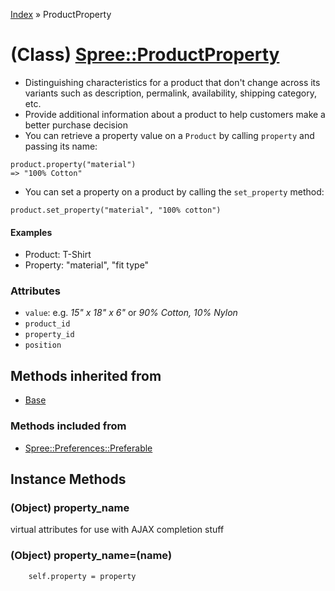[Index](../_index.md) » ProductProperty

# (Class) [Spree::ProductProperty](http://m.gymplayer.com/product_property.rb)
* Distinguishing characteristics for a product that don't change across its variants such as 
description, permalink, availability, shipping category, etc.
* Provide additional information about a product to help customers make a better purchase decision
* You can retrieve a property value on a `Product` by calling `property` and passing its name:
```shell
product.property("material")
=> "100% Cotton"
```
* You can set a property on a product by calling the `set_property` method:
```
product.set_property("material", "100% cotton")
```

#### Examples
* Product: T-Shirt
* Property: "material", "fit type"

### Attributes
* `value`: e.g. *15" x 18" x 6"* or *90% Cotton, 10% Nylon*
* `product_id`
* `property_id`
* `position`

## Methods inherited from
* [Base](Base.md)

### Methods included from
* [Spree::Preferences::Preferable](Preferences/Preferable.md)

## Instance Methods
### (Object) **property_name**
virtual attributes for use with AJAX completion stuff

### (Object) **property_name=**(name)

        self.property = property
  

